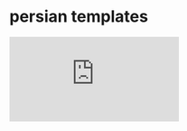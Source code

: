 # persian templates



![چگونگی  ساخت پاوربانک ](https://github.com/MrCharouon/persian-templates/blob/main/power%20bank.md)
